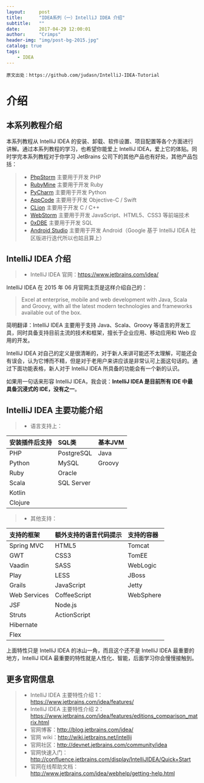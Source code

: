 ```yaml
---
layout:     post
title:      "IDEA系列（一）IntelliJ IDEA 介绍"
subtitle:   ""
date:       2017-04-29 12:00:01
author:     "Crimps"
header-img: "img/post-bg-2015.jpg"
catalog: true
tags:
    - IDEA
---
```

```
原文出处：https://github.com/judasn/IntelliJ-IDEA-Tutorial 
```
# 介绍

## 本系列教程介绍

本系列教程从 IntelliJ IDEA 的安装、卸载、软件设置、项目配置等各个方面进行讲解。通过本系列教程的学习，也希望你能爱上 IntelliJ IDEA，爱上它的体贴。同时学完本系列教程对于你学习 JetBrains 公司下的其他产品也有好处，其他产品包括：

> * [PhpStorm](http://www.jetbrains.com/phpstorm/ "PhpStorm 主要用于开发 PHP") 主要用于开发 PHP
> * [RubyMine](http://www.jetbrains.com/ruby/ "RubyMine 主要用于开发 Ruby") 主要用于开发 Ruby
> * [PyCharm](http://www.jetbrains.com/pycharm/ "PyCharm 主要用于开发 Python") 主要用于开发 Python
> * [AppCode](http://www.jetbrains.com/objc/ "AppCode 主要用于开发 Objective-C") 主要用于开发 Objective-C / Swift
> * [CLion](http://www.jetbrains.com/clion/ "CLion 主要用于开发 C/C++") 主要用于开发 C / C++
> * [WebStorm](http://www.jetbrains.com/webstorm/ "WebStorm 主要用于开发 JavaScript 等前端技术") 主要用于开发 JavaScript、HTML5、CSS3 等前端技术
> * [0xDBE](http://www.jetbrains.com/dbe/ "0xDBE 主要用于开发 SQL") 主要用于开发 SQL
> * [Android Studio](http://developer.android.com/tools/studio/ "Android Studio 主要用于开发 Android") 主要用于开发 Android（Google 基于 IntelliJ IDEA 社区版进行迭代所以也姑且算上）

## IntelliJ IDEA 介绍

> * IntelliJ IDEA 官网：<https://www.jetbrains.com/idea/>

IntelliJ IDEA 在 2015 年 06 月官网主页是这样介绍自己的：

> Excel at enterprise, mobile and web development with Java, Scala and Groovy, with all the latest modern technologies and frameworks available out of the box.

简明翻译：IntelliJ IDEA 主要用于支持 Java、Scala、Groovy 等语言的开发工具，同时具备支持目前主流的技术和框架，擅长于企业应用、移动应用和 Web 应用的开发。

IntelliJ IDEA 对自己的定义是很清晰的，对于新人来讲可能还不太理解，可能还会有误会，认为它博而不精，但是对于老用户来讲应该是非常认可上面这句话的。通过下面功能表格，新人对于 IntelliJ IDEA 所具备的功能会有一个新的认识。

如果用一句话来形容 IntelliJ IDEA，我会说：**IntelliJ IDEA 是目前所有 IDE 中最具备沉浸式的 IDE，没有之一**。 

## IntelliJ IDEA 主要功能介绍

> * 语言支持上：

| 安装插件后支持 | SQL类       | 基本JVM  |
| :------ | :--------- | :----- |
| PHP     | PostgreSQL | Java   |
| Python  | MySQL      | Groovy |
| Ruby    | Oracle     |        |
| Scala   | SQL Server |        |
| Kotlin  |            |        |
| Clojure |            |        |

> * 其他支持：

| 支持的框架        | 额外支持的语言代码提示  | 支持的容器     |
| :----------- | :----------- | :-------- |
| Spring MVC   | HTML5        | Tomcat    |
| GWT          | CSS3         | TomEE     |
| Vaadin       | SASS         | WebLogic  |
| Play         | LESS         | JBoss     |
| Grails       | JavaScript   | Jetty     |
| Web Services | CoffeeScript | WebSphere |
| JSF          | Node.js      |           |
| Struts       | ActionScript |           |
| Hibernate    |              |           |
| Flex         |              |           |

上面特性只是 IntelliJ IDEA 的冰山一角，而且这个还不是 IntelliJ IDEA 最重要的地方，IntelliJ IDEA 最重要的特性就是人性化、智能，后面学习你会慢慢接触到。

## 更多官网信息

> * IntelliJ IDEA 主要特性介绍 1：<https://www.jetbrains.com/idea/features/>
> * IntelliJ IDEA 主要特性介绍 2：<https://www.jetbrains.com/idea/features/editions_comparison_matrix.html>
> * 官网博客：<http://blog.jetbrains.com/idea/>
> * 官网 wiki：<http://wiki.jetbrains.net/intellij>
> * 官网社区：<http://devnet.jetbrains.com/community/idea>
> * 官网快速入门：<http://confluence.jetbrains.com/display/IntelliJIDEA/Quick+Start>
> * 官网在线帮助文档：<http://www.jetbrains.com/idea/webhelp/getting-help.html>
